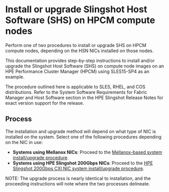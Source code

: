 
# Install or upgrade Slingshot Host Software (SHS) on HPCM compute nodes

Perform one of two procedures to install or upgrade SHS on HPCM compute nodes, depending on the HSN NICs installed on those nodes.

This documentation provides step-by-step instructions to install and/or upgrade the Slingshot Host Software (SHS) on compute node images on an HPE Performance Cluster Manager (HPCM) using SLES15-SP4 as an example.

The procedure outlined here is applicable to SLES, RHEL, and COS distributions. Refer to the System Software Requirements for Fabric Manager and Host Software section in the HPE Slingshot Release Notes for exact version support for the release.

## Process

The installation and upgrade method will depend on what type of NIC is installed on the system.
Select one of the following procedures depending on the NIC in use:

- **Systems using Mellanox NICs**: Proceed to the [Mellanox-based system install/upgrade procedure](mellanox_based_system_install_upgrade_procedure.md#mellanox-based-system-installupgrade-procedure).
- **Systems using HPE Slingshot 200Gbps NICs**: Proceed to the [HPE Slingshot 200Gbps CXI NIC system install/upgrade procedure](HPE_Slingshot_200Gbps_cxi_nic_system_install_upgrade_procedure.md#hpe-slingshot-200gbps-cxi-nic-system-installupgrade-procedure).

NOTE: The upgrade process is nearly identical to installation, and the proceeding instructions will note where the two processes delineate.

